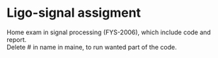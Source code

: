 # Ligo-signal assigment
Home exam in signal processing (FYS-2006), which include code and report.
\
Delete # in name in maine, to run wanted part of the code.

